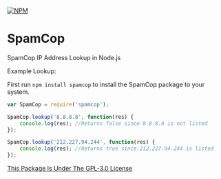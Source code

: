 [![NPM](https://nodei.co/npm/spamcop.png?downloads=true&downloadRank=true&stars=true)](https://npmjs.com/package/spamcop/)

# SpamCop
SpamCop IP Address Lookup in Node.js

Example Lookup:

First run ```npm install spamcop``` to install the SpamCop package to your system.

```javascript
var SpamCop = require('spamcop');

SpamCop.lookup('8.8.8.8', function(res) {
	console.log(res); //Returns false since 8.8.8.8 is not listed
});

SpamCop.lookup('212.227.94.244', function(res) {
	console.log(res); //Returns true since 212.227.94.244 is listed
});
```

[This Package Is Under The GPL-3.0 License](https://raw.githubusercontent.com/AlphaT3ch/SpamCop/master/LICENSE.txt)